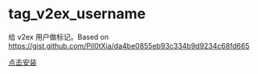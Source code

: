 # tag_v2ex_username
给 v2ex 用户做标记。Based on https://gist.github.com/Pil0tXia/da4be0855eb93c334b9d9234c68fd665

[点击安装](https://github.com/Bpazy/tag_v2ex_username/raw/master/tag_v2ex_username.user.js)
